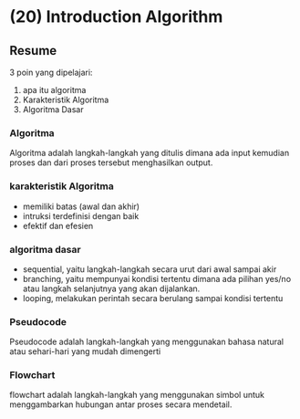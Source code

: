 # (20) Introduction Algorithm

## Resume

3 poin yang dipelajari:

1. apa itu algoritma
2. Karakteristik Algoritma
3. Algoritma Dasar

### Algoritma

Algoritma adalah langkah-langkah yang ditulis dimana ada input kemudian proses dan dari proses tersebut menghasilkan output.

### karakteristik Algoritma

- memiliki batas (awal dan akhir)
- intruksi terdefinisi dengan baik
- efektif dan efesien

### algoritma dasar

- sequential, yaitu langkah-langkah secara urut dari awal sampai akir
- branching, yaitu mempunyai kondisi tertentu dimana ada pilihan yes/no atau langkah selanjutnya yang akan dijalankan.
- looping, melakukan perintah secara berulang sampai kondisi tertentu

### Pseudocode

Pseudocode adalah langkah-langkah yang menggunakan bahasa natural atau sehari-hari yang mudah dimengerti

### Flowchart

flowchart adalah langkah-langkah yang menggunakan simbol untuk menggambarkan hubungan antar proses secara mendetail.
